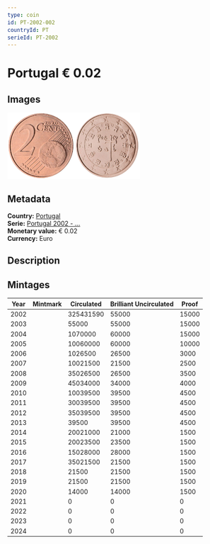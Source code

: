 ```yaml
---
type: coin
id: PT-2002-002
countryId: PT
serieId: PT-2002
---
```


# Portugal € 0.02

## Images

<img src="../../../Images/common-2002-002.webp" height="150" alt="Front image"><img src="Images/portugal-2002-002.webp" height="150" alt="Back image">

## Metadata

**Country:** [Portugal](../index.md)\
**Serie:** [Portugal 2002 - ...](index.md)\
**Monetary value:** € 0.02\
**Currency:** Euro

## Description

## Mintages

| Year | Mintmark | Circulated | Brilliant Uncirculated | Proof |
| ---- | -------- | ---------- | ---------------------- | ----- |
| 2002 |          | 325431590  | 55000                  | 15000 |
| 2003 |          | 55000      | 55000                  | 15000 |
| 2004 |          | 1070000    | 60000                  | 15000 |
| 2005 |          | 10060000   | 60000                  | 10000 |
| 2006 |          | 1026500    | 26500                  | 3000  |
| 2007 |          | 10021500   | 21500                  | 2500  |
| 2008 |          | 35026500   | 26500                  | 3500  |
| 2009 |          | 45034000   | 34000                  | 4000  |
| 2010 |          | 10039500   | 39500                  | 4500  |
| 2011 |          | 30039500   | 39500                  | 4500  |
| 2012 |          | 35039500   | 39500                  | 4500  |
| 2013 |          | 39500      | 39500                  | 4500  |
| 2014 |          | 20021000   | 21000                  | 1500  |
| 2015 |          | 20023500   | 23500                  | 1500  |
| 2016 |          | 15028000   | 28000                  | 1500  |
| 2017 |          | 35021500   | 21500                  | 1500  |
| 2018 |          | 21500      | 21500                  | 1500  |
| 2019 |          | 21500      | 21500                  | 1500  |
| 2020 |          | 14000      | 14000                  | 1500  |
| 2021 |          | 0          | 0                      | 0     |
| 2022 |          | 0          | 0                      | 0     |
| 2023 |          | 0          | 0                      | 0     |
| 2024 |          | 0          | 0                      | 0     |
